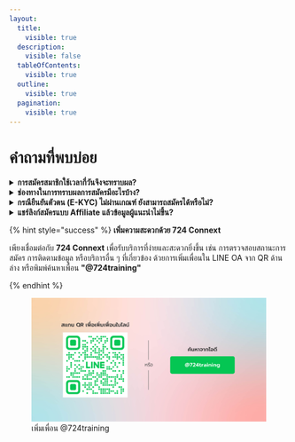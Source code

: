```yaml
---
layout:
  title:
    visible: true
  description:
    visible: false
  tableOfContents:
    visible: true
  outline:
    visible: true
  pagination:
    visible: true
---
```


# คำถามที่พบบ่อย

<details>

<summary><strong>การสมัครสมาชิกใช้เวลากี่วันจึงจะทราบผล?</strong></summary>

* หากสมัคร **ก่อน 16:00 น.** จะทราบผลการสมัครภายในวันเดียวกัน
* หากสมัคร **หลัง 16:00 น.** จะทราบผลการสมัครในวันถัดไป

</details>

<details>

<summary><strong>ช่องทางในการทราบผลการสมัครมีอะไรบ้าง?</strong></summary>

คุณจะได้รับผลการสมัครผ่าน **SMS** ที่ส่งไปยังหมายเลขโทรศัพท์ที่ใช้ลงทะเบียนไว้

</details>

<details>

<summary><strong>กรณียืนยันตัวตน (E-KYC) ไม่ผ่านเกณฑ์ ยังสามารถสมัครได้หรือไม่?</strong></summary>

ได้ แม้ผลการยืนยันตัวตน (E-KYC) จะไม่ผ่านเกณฑ์ ระบบจะส่งข้อมูลของคุณไปยังเจ้าหน้าที่เพื่อทำการตรวจสอบและพิจารณาอนุมัติอีกครั้ง

</details>

<details>

<summary><strong>แชร์ลิงก์สมัครแบบ Affiliate แล้วข้อมูลผู้แนะนำไม่ขึ้น?</strong></summary>

สาเหตุอาจเกิดจาก **สถานะ Affiliate ของผู้แนะนำหมดอายุ** กรุณาต่ออายุสมาชิกก่อนเพื่อให้ข้อมูลผู้แนะนำแสดงผลตามปกติ ระบบจะอัปเดตและสามารถใช้งานได้ในวันถัดไป

</details>

{% hint style="success" %}
**เพิ่มความสะดวกด้วย 724 Connext**

เพียงเชื่อมต่อกับ **724 Connext** เพื่อรับบริการที่ง่ายและสะดวกยิ่งขึ้น เช่น การตรวจสอบสถานะการสมัคร การติดตามข้อมูล หรือบริการอื่น ๆ ที่เกี่ยวข้อง ด้วยการเพิ่มเพื่อนใน LINE OA จาก QR ด้านล่าง หรือพิมพ์ค้นหาเพื่อน **"@724training"**


{% endhint %}

<figure>
  <img src="../.gitbook/assets/add-line-724training.png" alt="">
  <figcaption>เพิ่มเพื่อน @724training</figcaption>
</figure>
